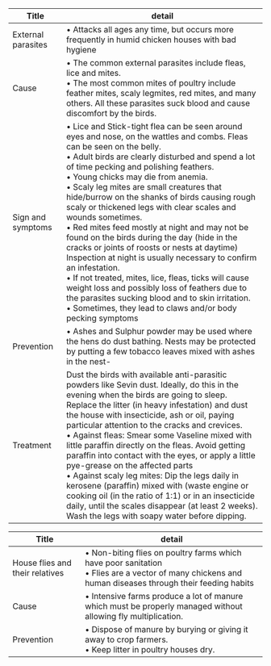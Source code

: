 |Title|detail|
|---|---|
|External parasites|• Attacks all ages any time, but occurs more frequently in humid chicken houses with bad hygiene|
|Cause|• The common external parasites include fleas, lice and mites.<br>• The most common mites of poultry include feather mites, scaly legmites, red mites, and many others. All these parasites suck blood and cause discomfort by the birds.<br>|
|Sign and symptoms|• Lice and Stick-tight flea can be seen around eyes and nose, on the wattles and combs. Fleas can be seen on the belly.<br>• Adult birds are clearly disturbed and spend a lot of time pecking and polishing feathers. <br>• Young chicks may die from anemia.<br>• Scaly leg mites are small creatures that hide/burrow on the shanks of birds causing rough scaly or thickened legs with clear scales and wounds sometimes. <br>• Red mites feed mostly at night and may not be found on the birds during the day (hide in the cracks or joints of roosts or nests at daytime) Inspection at night is usually necessary to confirm an infestation. <br>• If not treated, mites, lice, fleas, ticks will cause weight loss and possibly loss of feathers due to the parasites sucking blood and to skin irritation. <br>• Sometimes, they lead to claws and/or body pecking symptoms|
|Prevention|• Ashes and Sulphur powder may be used where the hens do dust bathing. Nests may be protected by putting a few tobacco leaves mixed with ashes in the nest-|
|Treatment|Dust the birds with available anti-parasitic powders like Sevin dust. Ideally, do this in the evening when the birds are going to sleep. Replace the litter (in heavy infestation) and dust the house with insecticide, ash or oil, paying particular attention to the cracks and crevices.<br>• Against fleas: Smear some Vaseline mixed with little paraffin directly on the fleas. Avoid getting paraffin into contact with the eyes, or apply a little pye-grease on the affected parts<br>• Against scaly leg mites: Dip the legs daily in kerosene (paraffin) mixed with (waste engine or cooking oil (in the ratio of 1:1) or in an insecticide daily, until the scales disappear (at least 2 weeks). Wash the legs with soapy water before dipping.|

|Title|detail|
|---|---|
|House flies and their relatives|• Non-biting flies on poultry farms which have poor sanitation<br>• Flies are a vector of many chickens and human diseases through their feeding habits|
|Cause|• Intensive farms produce a lot of manure which must be properly managed without allowing fly multiplication.|
|Prevention|• Dispose of manure by burying or giving it away to crop farmers.<br>• Keep litter in poultry houses dry.|